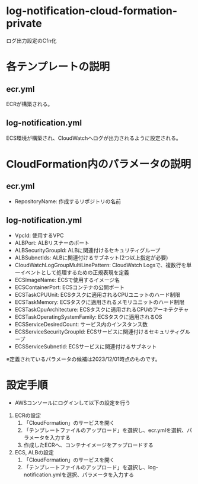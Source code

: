 # log-notification-cloud-formation-private
ログ出力設定のCfn化

# 各テンプレートの説明
## ecr.yml
ECRが構築される。

## log-notification.yml
ECS環境が構築され、CloudWatchへログが出力されるように設定される。

# CloudFormation内のパラメータの説明
## ecr.yml
- RepositoryName: 作成するリポジトリの名前

## log-notification.yml
- VpcId: 使用するVPC
- ALBPort: ALBリスナーのポート
- ALBSecurityGroupId: ALBに関連付けるセキュリティグループ
- ALBSubnetIds: ALBに関連付けるサブネット(2つ以上指定が必要)
- CloudWatchLogGroupMultiLinePattern: CloudWatch Logsで、複数行を単一イベントとして処理するための正規表現を定義
- ECSImageName: ECSで使用するイメージ名
- ECSContainerPort: ECSコンテナの公開ポート
- ECSTaskCPUUnit: ECSタスクに適用されるCPUユニットのハード制限
- ECSTaskMemory: ECSタスクに適用されるメモリユニットのハード制限
- ECSTaskCpuArchitecture: ECSタスクに適用されるCPUのアーキテクチャ
- ECSTaskOperatingSystemFamily: ECSタスクに適用されるOS
- ECSServiceDesiredCount: サービス内のインスタンス数
- ECSServiceSecurityGroupId: ECSサービスに関連付けるセキュリティグループ
- ECSServiceSubnetId: ECSサービスに関連付けるサブネット

※定義されているパラメータの候補は2023/12/01時点のものです。

# 設定手順
- AWSコンソールにログインして以下の設定を行う

1. ECRの設定  
    1. 「CloudFormation」のサービスを開く
    1. 「テンプレートファイルのアップロード」を選択し、ecr.ymlを選択、パラメータを入力する
    1. 作成したECRへ、コンテナイメージをアップロードする
1. ECS, ALBの設定
    1. 「CloudFormation」のサービスを開く
    1. 「テンプレートファイルのアップロード」を選択し、log-notification.ymlを選択、パラメータを入力する

